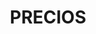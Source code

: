 ---
title: "PRECIOS"
seoTitle: "Reformas - Arquitectura Sostenible | RAMA"
description: "licencias de obra y otros trámites"
seo: "Precios de RAMA Arquitectas para licencias de obra, declaración responsable, certificado energético, plan de autoprotección, plan seguridad y salud en Madrid"
keywords: "precios, servicios arquitectura, declaracion responsable, licencias"
draft: false
bg_image: "images/Fotos web/precios.jpg"
---